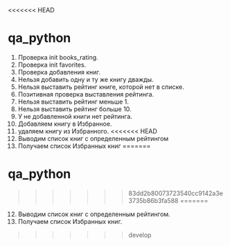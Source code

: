 <<<<<<< HEAD
# qa_python
1. Проверка init books_rating.
2. Проверка init favorites.
3. Проверка добавления книг.
4. Нельзя добавить одну и ту же книгу дважды.
5. Нельзя выставить рейтинг книге, которой нет в списке.
6. Позитивная проверка выставления рейтинга.
7. Нельзя выставить рейтинг меньше 1.
8. Нельзя выставить рейтинг больше 10.
9. У не добавленной книги нет рейтинга.
10. Добавляем книгу в Избранное.
11. удаляем книгу из Избранного.
<<<<<<< HEAD
12. Выводим список книг с определенным рейтингом
13. Получаем список Избранных книг
=======
# qa_python
>>>>>>> 83dd2b80073723540cc9142a3e3735b86b3fa588
=======
12. Выводим список книг с определенным рейтингом.
13. Получаем список Избранных книг.
>>>>>>> develop
